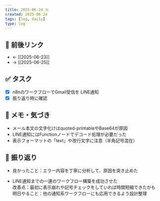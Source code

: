 ```yaml
---
title: 2025-06-24 火
created: 2025-06-24
tags: [log, daily]
type: log
---
```


## 🔄 前後リンク
- ← [[2025-06-23]]
- → [[2025-06-25]]

## ✅ タスク
- [x] n8nのワークフローでGmail受信を LINE通知
- [x] 振り返り時に確認

## 📝 メモ・気づき
- メール本文の文字化けはquoted-printableやBase64が原因
- LINE通知にはFunctionノードでデコード処理が必要だった
- 表示フォーマットの「text」や改行文字に注意（半角記号混在）

## 📌 振り返り
- 良かったこと：エラー内容を丁寧に分析して、原因を突き止めた

- LINE通知までの一連のワークフロー構築を成功させた  
  改善点：最初に表示崩れや記号チェックをしていれば時間短縮できたかも  
  明日やること：他の通知系ワークフローにも応用できるよう設計整理
